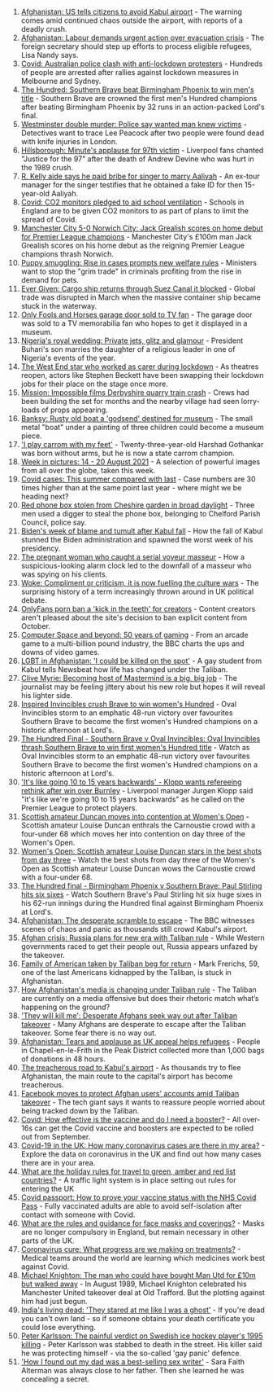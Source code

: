 1. [Afghanistan: US tells citizens to avoid Kabul airport](https://www.bbc.co.uk/news/world-asia-58293832) - The warning comes amid continued chaos outside the airport, with reports of a deadly crush.
2. [Afghanistan: Labour demands urgent action over evacuation crisis](https://www.bbc.co.uk/news/uk-58290593) - The foreign secretary should step up efforts to process eligible refugees, Lisa Nandy says.
3. [Covid: Australian police clash with anti-lockdown protesters](https://www.bbc.co.uk/news/world-australia-58291873) - Hundreds of people are arrested after rallies against lockdown measures in Melbourne and Sydney.
4. [The Hundred: Southern Brave beat Birmingham Phoenix to win men's title](https://www.bbc.co.uk/sport/cricket/58293370) - Southern Brave are crowned the first men's Hundred champions after beating Birmingham Phoenix by 32 runs in an action-packed Lord's final.
5. [Westminster double murder: Police say wanted man knew victims](https://www.bbc.co.uk/news/uk-england-london-58282070) - Detectives want to trace Lee Peacock after two people were found dead with knife injuries in London.
6. [Hillsborough: Minute's applause for 97th victim](https://www.bbc.co.uk/news/uk-england-merseyside-58292306) - Liverpool fans chanted "Justice for the 97" after the death of Andrew Devine who was hurt in the 1989 crush.
7. [R. Kelly aide says he paid bribe for singer to marry Aaliyah](https://www.bbc.co.uk/news/entertainment-arts-58289890) - An ex-tour manager for the singer testifies that he obtained a fake ID for then 15-year-old Aaliyah.
8. [Covid: CO2 monitors pledged to aid school ventilation](https://www.bbc.co.uk/news/education-58285359) - Schools in England are to be given CO2 monitors to as part of plans to limit the spread of Covid.
9. [Manchester City 5-0 Norwich City: Jack Grealish scores on home debut for Premier League champions](https://www.bbc.co.uk/sport/football/58193429) - Manchester City's £100m man Jack Grealish scores on his home debut as the reigning Premier League champions thrash Norwich.
10. [Puppy smuggling: Rise in cases prompts new welfare rules](https://www.bbc.co.uk/news/uk-58287850) - Ministers want to stop the "grim trade" in criminals profiting from the rise in demand for pets.
11. [Ever Given: Cargo ship returns through Suez Canal it blocked](https://www.bbc.co.uk/news/world-middle-east-58288512) - Global trade was disrupted in March when the massive container ship became stuck in the waterway.
12. [Only Fools and Horses garage door sold to TV fan](https://www.bbc.co.uk/news/uk-england-bristol-58291660) - The garage door was sold to a TV memorabilia fan who hopes to get it displayed in a museum.
13. [Nigeria's royal wedding: Private jets, glitz and glamour](https://www.bbc.co.uk/news/world-africa-58291132) - President Buhari's son marries the daughter of a religious leader in one of Nigeria's events of the year.
14. [The West End star who worked as carer during lockdown](https://www.bbc.co.uk/news/entertainment-arts-58080453) - As theatres reopen, actors like Stephen Beckett have been swapping their lockdown jobs for their place on the stage once more.
15. [Mission: Impossible films Derbyshire quarry train crash](https://www.bbc.co.uk/news/entertainment-arts-58271871) - Crews had been building the set for months and the nearby village had seen lorry-loads of props appearing.
16. [Banksy: Rusty old boat a 'godsend' destined for museum](https://www.bbc.co.uk/news/uk-england-suffolk-58292229) - The small metal "boat" under a painting of three children could become a museum piece.
17. ['I play carrom with my feet'](https://www.bbc.co.uk/news/world-asia-india-58265853) - Twenty-three-year-old Harshad Gothankar was born without arms, but he is now a state carrom champion.
18. [Week in pictures: 14 - 20 August 2021](https://www.bbc.co.uk/news/in-pictures-58274001) - A selection of powerful images from all over the globe, taken this week.
19. [Covid cases: This summer compared with last](https://www.bbc.co.uk/news/health-58281664) - Case numbers are 30 times higher than at the same point last year - where might we be heading next?
20. [Red phone box stolen from Cheshire garden in broad daylight](https://www.bbc.co.uk/news/uk-england-manchester-58280733) - Three men used a digger to steal the phone box, belonging to Chelford Parish Council, police say.
21. [Biden's week of blame and tumult after Kabul fall](https://www.bbc.co.uk/news/world-us-canada-58286766) - How the fall of Kabul stunned the Biden administration and spawned the worst week of his presidency.
22. [The pregnant woman who caught a serial voyeur masseur](https://www.bbc.co.uk/news/uk-england-cambridgeshire-58249002) - How a suspicious-looking alarm clock led to the downfall of a masseur who was spying on his clients.
23. [Woke: Compliment or criticism, it is now fuelling the culture wars](https://www.bbc.co.uk/news/uk-politics-58281576) - The surprising history of a term increasingly thrown around in UK political debate.
24. [OnlyFans porn ban a 'kick in the teeth' for creators](https://www.bbc.co.uk/news/newsbeat-58282653) - Content creators aren't pleased about the site's decision to ban explicit content from October.
25. [Computer Space and beyond: 50 years of gaming](https://www.bbc.co.uk/news/technology-58281812) - From an arcade game to a multi-billion pound industry, the BBC charts the ups and downs of video games.
26. [LGBT in Afghanistan: 'I could be killed on the spot'](https://www.bbc.co.uk/news/newsbeat-58271187) - A gay student from Kabul tells Newsbeat how life has changed under the Taliban.
27. [Clive Myrie: Becoming host of Mastermind is a big, big job](https://www.bbc.co.uk/news/entertainment-arts-58150617) - The journalist may be feeling jittery about his new role but hopes it will reveal his lighter side.
28. [Inspired Invincibles crush Brave to win women's Hundred](https://www.bbc.co.uk/sport/cricket/58293363) - Oval Invincibles storm to an emphatic 48-run victory over favourites Southern Brave to become the first women's Hundred champions on a historic afternoon at Lord's.
29. [The Hundred Final - Southern Brave v Oval Invincibles: Oval Invincibles thrash Southern Brave to win first women's Hundred title](https://www.bbc.co.uk/sport/av/cricket/58294834) - Watch as Oval Invincibles storm to an emphatic 48-run victory over favourites Southern Brave to become the first women's Hundred champions on a historic afternoon at Lord's.
30. ['It's like going 10 to 15 years backwards' - Klopp wants refereeing rethink after win over Burnley](https://www.bbc.co.uk/sport/football/58293478) - Liverpool manager Jurgen Klopp said "it's like we're going 10 to 15 years backwards" as he called on the Premier League to protect players.
31. [Scottish amateur Duncan moves into contention at Women's Open](https://www.bbc.co.uk/sport/golf/58294168) - Scottish amateur Louise Duncan enthrals the Carnoustie crowd with a four-under 68 which moves her into contention on day three of the Women's Open.
32. [Women's Open: Scottish amateur Louise Duncan stars in the best shots from day three](https://www.bbc.co.uk/sport/av/golf/58294712) - Watch the best shots from day three of the Women's Open as Scottish amateur Louise Duncan wows the Carnoustie crowd with a four-under 68.
33. [The Hundred final - Birmingham Phoenix v Southern Brave: Paul Stirling hits six sixes](https://www.bbc.co.uk/sport/av/cricket/58294839) - Watch Southern Brave's Paul Stirling hit six huge sixes in his 62-run innings during the Hundred final against Birmingham Phoenix at Lord's.
34. [Afghanistan: The desperate scramble to escape](https://www.bbc.co.uk/news/world-asia-58286000) - The BBC witnesses scenes of chaos and panic as thousands still crowd Kabul's airport.
35. [Afghan crisis: Russia plans for new era with Taliban rule](https://www.bbc.co.uk/news/world-europe-58265934) - While Western governments raced to get their people out, Russia appears unfazed by the takeover.
36. [Family of American taken by Taliban beg for return](https://www.bbc.co.uk/news/world-us-canada-58276062) - Mark Frerichs, 59, one of the last Americans kidnapped by the Taliban, is stuck in Afghanistan.
37. [How Afghanistan's media is changing under Taliban rule](https://www.bbc.co.uk/news/world-asia-58273011) - The Taliban are currently on a media offensive but does their rhetoric match what’s happening on the ground?
38. ['They will kill me': Desperate Afghans seek way out after Taliban takeover](https://www.bbc.co.uk/news/world-asia-58286372) - Many Afghans are desperate to escape after the Taliban takeover. Some fear there is no way out.
39. [Afghanistan: Tears and applause as UK appeal helps refugees](https://www.bbc.co.uk/news/uk-58281203) - People in Chapel-en-le-Frith in the Peak District collected more than 1,000 bags of donations in 48 hours.
40. [The treacherous road to Kabul's airport](https://www.bbc.co.uk/news/world-asia-58271517) - As thousands try to flee Afghanistan, the main route to the capital's airport has become treacherous.
41. [Facebook moves to protect Afghan users' accounts amid Taliban takeover](https://www.bbc.co.uk/news/technology-58277175) - The tech giant says it wants to reassure people worried about being tracked down by the Taliban.
42. [Covid: How effective is the vaccine and do I need a booster?](https://www.bbc.co.uk/news/health-55045639) - All over-16s can get the Covid vaccine and boosters are expected to be rolled out from September.
43. [Covid-19 in the UK: How many coronavirus cases are there in my area?](https://www.bbc.co.uk/news/uk-51768274) - Explore the data on coronavirus in the UK and find out how many cases there are in your area.
44. [What are the holiday rules for travel to green, amber and red list countries?](https://www.bbc.co.uk/news/explainers-52544307) - A traffic light system is in place setting out rules for entering the UK
45. [Covid passport: How to prove your vaccine status with the NHS Covid Pass](https://www.bbc.co.uk/news/explainers-55718553) - Fully vaccinated adults are able to avoid self-isolation after contact with someone with Covid.
46. [What are the rules and guidance for face masks and coverings?](https://www.bbc.co.uk/news/health-51205344) - Masks are no longer compulsory in England, but remain necessary in other parts of the UK.
47. [Coronavirus cure: What progress are we making on treatments?](https://www.bbc.co.uk/news/health-52354520) - Medical teams around the world are learning which medicines work best against Covid.
48. [Michael Knighton: The man who could have bought Man Utd for £10m but walked away](https://www.bbc.co.uk/sport/football/58233755) - In August 1989, Michael Knighton celebrated his Manchester United takeover deal at Old Trafford. But the plotting against him had just begun.
49. [India's living dead: 'They stared at me like I was a ghost'](https://www.bbc.co.uk/news/stories-58259497) - If you're dead you can't own land - so if someone obtains your death certificate you could lose everything.
50. [Peter Karlsson: The painful verdict on Swedish ice hockey player's 1995 killing](https://www.bbc.co.uk/sport/ice-hockey/58101549) - Peter Karlsson was stabbed to death in the street. His killer said he was protecting himself - via the so-called 'gay panic' defence.
51. ['How I found out my dad was a best-selling sex writer'](https://www.bbc.co.uk/news/stories-58171940) - Sara Faith Alterman was always close to her father. Then she learned he was concealing a secret.
